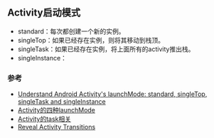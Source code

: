 ## Activity启动模式

* standard：每次都创建一个新的实例。
* singleTop：如果已经存在实例，则将其移动到栈顶。
* singleTask：如果已经存在实例，将上面所有的activity推出栈。
* singleInstance：


### 参考
* [Understand Android Activity's launchMode: standard, singleTop, singleTask and singleInstance](http://inthecheesefactory.com/blog/understand-android-activity-launchmode/en)
* [Activity的四种launchMode](http://blog.csdn.net/liuhe688/article/details/6754323)
* [Activity的task相关](http://blog.csdn.net/liuhe688/article/details/6761337)
* [Reveal Activity Transitions](https://halfthought.wordpress.com/2014/12/02/reveal-activity-transitions/)

